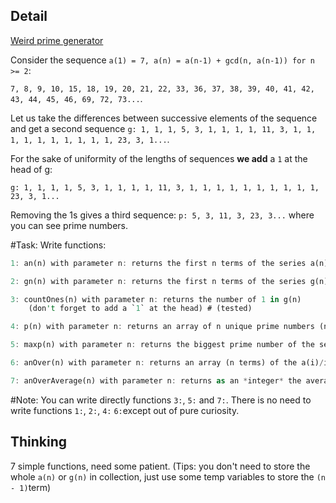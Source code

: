 ## Detail

[Weird prime generator](https://www.codewars.com/kata/weird-prime-generator/train/rust)

Consider the sequence `a(1) = 7, a(n) = a(n-1) + gcd(n, a(n-1)) for n >= 2`: 

`7, 8, 9, 10, 15, 18, 19, 20, 21, 22, 33, 36, 37, 38, 39, 40, 41, 42, 43, 44, 45, 46, 69, 72, 73...`.

Let us take the differences between successive elements of the sequence and get a second sequence `g: 1, 1, 1, 5, 3, 1, 1, 1, 1, 11, 3, 1, 1, 1, 1, 1, 1, 1, 1, 1, 1, 23, 3, 1...`.

For the sake of uniformity of the lengths of sequences **we add** a `1` at the head of g:

`g: 1, 1, 1, 1, 5, 3, 1, 1, 1, 1, 11, 3, 1, 1, 1, 1, 1, 1, 1, 1, 1, 1, 23, 3, 1...`

Removing the 1s gives a third sequence: `p: 5, 3, 11, 3, 23, 3...` where you can see prime numbers.

\#Task: Write functions:

```rust
1: an(n) with parameter n: returns the first n terms of the series a(n) (not tested)

2: gn(n) with parameter n: returns the first n terms of the series g(n) (not tested)

3: countOnes(n) with parameter n: returns the number of 1 in g(n) 
    (don't forget to add a `1` at the head) # (tested)

4: p(n) with parameter n: returns an array of n unique prime numbers (not tested)

5: maxp(n) with parameter n: returns the biggest prime number of the sequence pn(n) # (tested)

6: anOver(n) with parameter n: returns an array (n terms) of the a(i)/i for every i such g(i) != 1 (not tested but interesting result)

7: anOverAverage(n) with parameter n: returns as an *integer* the average of anOver(n)  (tested)
```

\#Note: You can write directly functions `3:`, `5:` and `7:`. There is no need to write functions `1:`, `2:`, `4:` `6:`except out of pure curiosity.

## Thinking

7 simple functions, need some patient. (Tips: you don't need to store the whole `a(n)` or `g(n)` in collection, just use some temp variables to store the `(n - 1)`term)